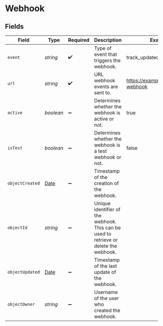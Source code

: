 # Webhook


## Fields

| Field                                                                                         | Type                                                                                          | Required                                                                                      | Description                                                                                   | Example                                                                                       |
| --------------------------------------------------------------------------------------------- | --------------------------------------------------------------------------------------------- | --------------------------------------------------------------------------------------------- | --------------------------------------------------------------------------------------------- | --------------------------------------------------------------------------------------------- |
| `event`                                                                                       | *string*                                                                                      | :heavy_check_mark:                                                                            | Type of event that triggers the webhook.                                                      | track_updated                                                                                 |
| `url`                                                                                         | *string*                                                                                      | :heavy_check_mark:                                                                            | URL webhook events are sent to.                                                               | https://example.com/shippo-webhook                                                            |
| `active`                                                                                      | *boolean*                                                                                     | :heavy_minus_sign:                                                                            | Determines whether the webhook is active or not.                                              | true                                                                                          |
| `isTest`                                                                                      | *boolean*                                                                                     | :heavy_minus_sign:                                                                            | Determines whether the webhook is a test webhook or not.                                      | false                                                                                         |
| `objectCreated`                                                                               | [Date](https://developer.mozilla.org/en-US/docs/Web/JavaScript/Reference/Global_Objects/Date) | :heavy_minus_sign:                                                                            | Timestamp of the creation of the webhook.                                                     |                                                                                               |
| `objectId`                                                                                    | *string*                                                                                      | :heavy_minus_sign:                                                                            | Unique identifier of the webhook. This can be used to retrieve or delete the webhook.         |                                                                                               |
| `objectUpdated`                                                                               | [Date](https://developer.mozilla.org/en-US/docs/Web/JavaScript/Reference/Global_Objects/Date) | :heavy_minus_sign:                                                                            | Timestamp of the last update of the webhook.                                                  |                                                                                               |
| `objectOwner`                                                                                 | *string*                                                                                      | :heavy_minus_sign:                                                                            | Username of the user who created the webhook.                                                 |                                                                                               |
